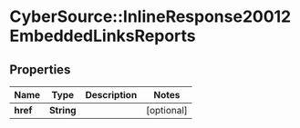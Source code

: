 # CyberSource::InlineResponse20012EmbeddedLinksReports

## Properties
Name | Type | Description | Notes
------------ | ------------- | ------------- | -------------
**href** | **String** |  | [optional] 


